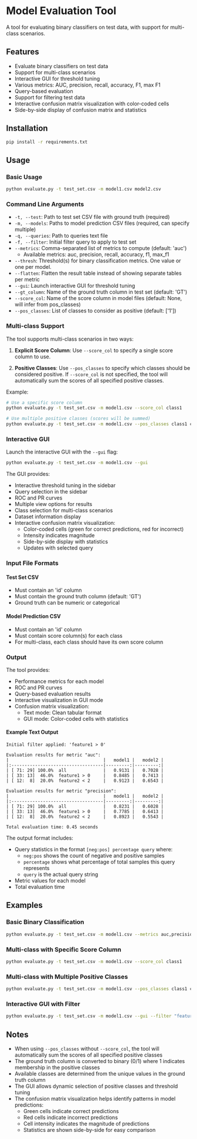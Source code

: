 # Model Evaluation Tool

A tool for evaluating binary classifiers on test data, with support for multi-class scenarios.

## Features

- Evaluate binary classifiers on test data
- Support for multi-class scenarios
- Interactive GUI for threshold tuning
- Various metrics: AUC, precision, recall, accuracy, F1, max F1
- Query-based evaluation
- Support for filtering test data
- Interactive confusion matrix visualization with color-coded cells
- Side-by-side display of confusion matrix and statistics

## Installation

```bash
pip install -r requirements.txt
```

## Usage

### Basic Usage

```bash
python evaluate.py -t test_set.csv -m model1.csv model2.csv
```

### Command Line Arguments

- `-t, --test`: Path to test set CSV file with ground truth (required)
- `-m, --models`: Paths to model prediction CSV files (required, can specify multiple)
- `-q, --queries`: Path to queries text file
- `-f, --filter`: Initial filter query to apply to test set
- `--metrics`: Comma-separated list of metrics to compute (default: 'auc')
  - Available metrics: auc, precision, recall, accuracy, f1, max_f1
- `--thresh`: Threshold(s) for binary classification metrics. One value or one per model.
- `--flatten`: Flatten the result table instead of showing separate tables per metric
- `--gui`: Launch interactive GUI for threshold tuning
- `--gt_column`: Name of the ground truth column in test set (default: 'GT')
- `--score_col`: Name of the score column in model files (default: None, will infer from pos_classes)
- `--pos_classes`: List of classes to consider as positive (default: ['1'])

### Multi-class Support

The tool supports multi-class scenarios in two ways:

1. **Explicit Score Column**: Use `--score_col` to specify a single score column to use.

2. **Positive Classes**: Use `--pos_classes` to specify which classes should be considered positive. If `--score_col` is not specified, the tool will automatically sum the scores of all specified positive classes.

Example:
```bash
# Use a specific score column
python evaluate.py -t test_set.csv -m model1.csv --score_col class1

# Use multiple positive classes (scores will be summed)
python evaluate.py -t test_set.csv -m model1.csv --pos_classes class1 class2 class3
```

### Interactive GUI

Launch the interactive GUI with the `--gui` flag:

```bash
python evaluate.py -t test_set.csv -m model1.csv --gui
```

The GUI provides:
- Interactive threshold tuning in the sidebar
- Query selection in the sidebar
- ROC and PR curves
- Multiple view options for results
- Class selection for multi-class scenarios
- Dataset information display
- Interactive confusion matrix visualization:
  - Color-coded cells (green for correct predictions, red for incorrect)
  - Intensity indicates magnitude
  - Side-by-side display with statistics
  - Updates with selected query

### Input File Formats

#### Test Set CSV
- Must contain an 'id' column
- Must contain the ground truth column (default: 'GT')
- Ground truth can be numeric or categorical

#### Model Prediction CSV
- Must contain an 'id' column
- Must contain score column(s) for each class
- For multi-class, each class should have its own score column

### Output

The tool provides:
- Performance metrics for each model
- ROC and PR curves
- Query-based evaluation results
- Interactive visualization in GUI mode
- Confusion matrix visualization:
  - Text mode: Clean tabular format
  - GUI mode: Color-coded cells with statistics

#### Example Text Output

```
Initial filter applied: 'feature1 > 0'

Evaluation results for metric "auc":
|                                    |   model1 |   model2 |
|:-----------------------------------|---------:|---------:|
| [ 71: 29] 100.0%  all              |   0.9131 |   0.7028 |
| [ 33: 13]  46.0%  feature1 > 0     |   0.8485 |   0.7413 |
| [ 12:  8]  20.0%  feature2 < 2     |   0.9123 |   0.6543 |

Evaluation results for metric "precision":
|                                    |   model1 |   model2 |
|:-----------------------------------|---------:|---------:|
| [ 71: 29] 100.0%  all              |   0.8231 |   0.6028 |
| [ 33: 13]  46.0%  feature1 > 0     |   0.7785 |   0.6413 |
| [ 12:  8]  20.0%  feature2 < 2     |   0.8923 |   0.5543 |

Total evaluation time: 0.45 seconds
```

The output format includes:
- Query statistics in the format `[neg:pos] percentage query` where:
  - `neg:pos` shows the count of negative and positive samples
  - `percentage` shows what percentage of total samples this query represents
  - `query` is the actual query string
- Metric values for each model
- Total evaluation time

## Examples

### Basic Binary Classification
```bash
python evaluate.py -t test_set.csv -m model1.csv --metrics auc,precision,recall
```

### Multi-class with Specific Score Column
```bash
python evaluate.py -t test_set.csv -m model1.csv --score_col class1
```

### Multi-class with Multiple Positive Classes
```bash
python evaluate.py -t test_set.csv -m model1.csv --pos_classes class1 class2
```

### Interactive GUI with Filter
```bash
python evaluate.py -t test_set.csv -m model1.csv --gui --filter "feature1 > 0"
```

## Notes

- When using `--pos_classes` without `--score_col`, the tool will automatically sum the scores of all specified positive classes
- The ground truth column is converted to binary (0/1) where 1 indicates membership in the positive classes
- Available classes are determined from the unique values in the ground truth column
- The GUI allows dynamic selection of positive classes and threshold tuning
- The confusion matrix visualization helps identify patterns in model predictions:
  - Green cells indicate correct predictions
  - Red cells indicate incorrect predictions
  - Cell intensity indicates the magnitude of predictions
  - Statistics are shown side-by-side for easy comparison